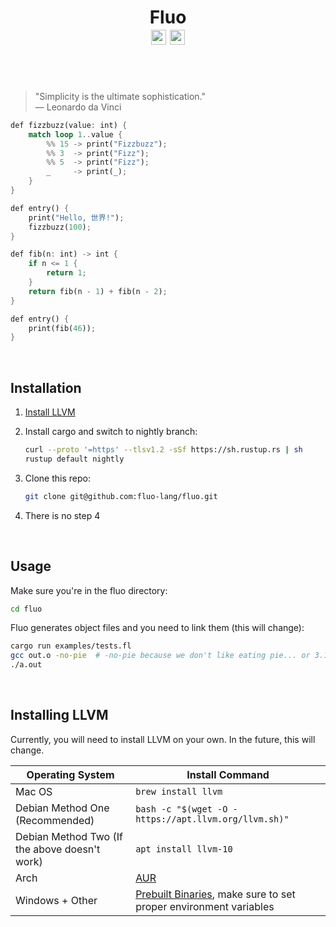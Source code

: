 <h1 align=center>
    Fluo
    <br>
    <a href="https://github.com/fluo-lang/fluo/actions"><img src="https://img.shields.io/github/workflow/status/fluo-lang/fluo/build-test-bench?style=for-the-badge" height=24px></img></a>
    <a href="https://trello.com/b/5gxtFXun/fluo"><img src="https://img.shields.io/badge/trello-here-000000FF?style=for-the-badge" height=24px></img></a>
    
</h1>

<br>
<br>

> "Simplicity is the ultimate sophistication."
> <br>
> — Leonardo da Vinci

```rust
def fizzbuzz(value: int) {
    match loop 1..value {
        %% 15 -> print("Fizzbuzz");
        %% 3  -> print("Fizz");
        %% 5  -> print("Fizz");
        _     -> print(_);
    }
}

def entry() {
    print("Hello, 世界!");
    fizzbuzz(100);
}
```

```rust
def fib(n: int) -> int {
    if n <= 1 { 
        return 1;
    }
    return fib(n - 1) + fib(n - 2);
}

def entry() {
    print(fib(46));
}
```
<br>

## Installation

1. [Install LLVM](https://github.com/fluo-lang/fluo#installing-llvm)

2. Install cargo and switch to nightly branch:
   ```bash
   curl --proto '=https' --tlsv1.2 -sSf https://sh.rustup.rs | sh
   rustup default nightly
   ```

3. Clone this repo:
   ```bash
   git clone git@github.com:fluo-lang/fluo.git
   ```

4. There is no step 4

<br>

## Usage
Make sure you're in the fluo directory:
```bash
cd fluo
```

Fluo generates object files and you need to link them (this will change):
```bash
cargo run examples/tests.fl
gcc out.o -no-pie  # -no-pie because we don't like eating pie... or 3.1415
./a.out
```

<br>

## Installing LLVM
Currently, you will need to install LLVM on your own. In the future, this will change.

| Operating System                              | Install Command                                                                                                    |
| --------------------------------------------- | ------------------------------------------------------------------------------------------------------------------ |
| Mac OS                                        | `brew install llvm`                                                                                                |
| Debian Method One (Recommended)               | `bash -c "$(wget -O - https://apt.llvm.org/llvm.sh)"`                                                              |
| Debian Method Two (If the above doesn't work) | `apt install llvm-10`                                                                                              |
| Arch                                          | [AUR](https://www.archlinux.org/packages/extra/x86_64/llvm/)                                                       |
| Windows + Other                               | [Prebuilt Binaries](https://releases.llvm.org/download.html#10.0.0), make sure to set proper environment variables |

